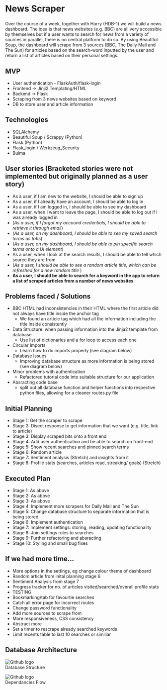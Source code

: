 # News Scraper
### 
Over the course of a week, together with Harry (HDB-1) we will build a news dashboard. The idea is that news websites (e.g. BBC) are all very accessible by themselves but if a user wants to search for news from a variety of sources in parallel, there is no central platform to do so. By using Beautiful Soup, the dashboard will scrape from 3 sources (BBC, The Daily Mail and The Sun) for articles based on the search-word inputted by the user and return a list of articles based on their personal settings.

## MVP
- User authentication - FlaskAuth/flask-login
- Frontend -> Jinji2 Templating/HTML
- Backend -> Flask 
- Scraping from 3 news websites based on keyword 
- DB to store user and article information 

## Technologies
- SQLAlchemy
- Beautiful Soup / Scrappy (Python)
- Flask (Python) 
- Flask_login / Werkzeug_Security
- Bulma

## User stories (Bracketed stories were not implemented but originally planned as a user story)
- As a user, if I am new to the website, I should be able to sign up
- As a user, if I already have an account, I should be able to log in
- As a user, if I am logged in, I should be able to see my dashboard 
- As a user, when I want to leave the page, I should be able to log out if I was already logged in
- (*As a user, if I forgot my accound credentials, I should be able to retrieve it through email*)
- (*As a user, on my dashboard, I should be able to see my saved search terms as tabs*)
- (*As a user, on my dashboard, I should be able to pin specific search terms onto a UI element*)
- As a user, when I look at the search results, I should be able to tell which source they are from 
- (*As a user, I should be able to see a random article title, which can be refreshed for a new random title* )
- __As a user, I should be able to search for a keyword in the app to return a list of scraped articles from a number of news websites__

## Problems faced / Solutions
- BBC HTML had inconsistencies in their HTML where the first article did not always have title inside the anchor tag
    - We found an article tag which had all the information including the title inside consistently 
- Data Structure: when passing information into the Jinja2 template from database
    - Use list of dictionaries and a for loop to access each one
- Circular Imports
    - Learn how to do imports properly (see diagram below)
- Database Issues
    - Improving database structure as more information is being stored (see diagram below)
- Minor problems with authentication
    - Refactored tutorial code into suitable structure for our application
- Absracting code base
    - split out all database function and helper functions into respective python files, allowing for a cleaner routes.py file


## Initial Planning 
- Stage 1: Get the scraper to scrape
- Stage 2: Disect response to get information that we want (e.g. title, link to article)
- Stage 3: Display scraped bits onto a front end 
- Stage 4: Add user authentication and be able to search on front-end
- Stage 5: Show recent searches and pinned search terms
- Stage 6: Random article 
- Stage 7: Sentiment analysis (Stretch) and insights from it 
- Stage 8: Profile stats (searches, articles read, streaking/ goals) (Stretch) 

## Executed Plan
- Stage 1: As above
- Stage 2: As above
- Stage 3: As above
- Stage 4: Implement more scrapers for Daily Mail and The Sun
- Stage 5: Change database structure to separate information that is being stored
- Stage 6: Implement authentication
- Stage 7: Implement settings: storing, reading, updating functionality
- Stage 8: Join settings rules to searches
- Stage 9: Further refactoring and absracting
- Stage 10: Styling and small bug fixes

## If we had more time...
- More options in the settings, eg change colour theme of dashboard
- Random article from inital planning stage 6
- Sentiment Analysis from stage 7
- Progress tracker for no. of articles visited/searched/overall profile stats
- TESTING
- Bookmarking/tab for favourtie searches
- Catch all error page for incorrect routes
- Change password functionality
- Add more sources to scrape from
- More responsiveness, CSS consistency
- Abstract more
- Set a timer to rescrape already searched keywords
- Limit recents table to last 10 searches or similiar

## Database Architecture
![Github logo](db_diagram.png) <br>
Database Structure

![Github logo](dependancies.jpg) <br>
Dependancies Flow
